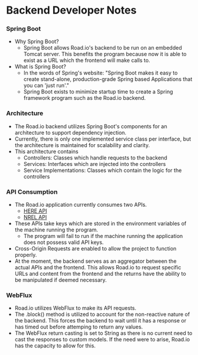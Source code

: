 # Backend Developer Notes

### Spring Boot
- Why Spring Boot?
    - Spring Boot allows Road.io's backend to be run on an embedded Tomcat server. This benefits the program because now it is able to exist as a URL which the frontend will make calls to.
- What is Spring Boot?
    - In the words of Spring's website: "Spring Boot makes it easy to create stand-alone, production-grade Spring based Applications that you can 'just run'."
    - Spring Boot exists to minimize startup time to create a Spring framework program such as the Road.io backend.

### Architecture
- The Road.io backend utilizes Spring Boot's components for an architecture to support dependency injection.
- Currently, there is only one implemented service class per interface, but the architecture is maintained for scalability and clarity.
- This architecture contains
    - Controllers: Classes which handle requests to the backend
    - Services: Interfaces which are injected into the controllers
    - Service Implementations: Classes which contain the logic for the controllers
    
### API Consumption
- The Road.io application currently consumes two APIs.
    - [HERE API](https://developer.here.com/documentation/geocoding-search-api/api-reference-swagger.html)
    - [NREL API](https://developer.nrel.gov/)
- These APIs take keys which are stored in the environment variables of the machine running the program.
    - The program will fail to run if the machine running the application does not possess valid API keys.
- Cross-Origin Requests are enabled to allow the project to function properly.
- At the moment, the backend serves as an aggregator between the actual APIs and the frontend. This allows Road.io to request specific URLs and content from the frontend and the returns have the ability to be manipulated if deemed necessary.

### WebFlux
- Road.io utilizes WebFlux to make its API requests.
- The .block() method is utilized to account for the non-reactive nature of the backend. This forces the backend to wait until it has a response or has timed out before attemping to return any values.
- The WebFlux return casting is set to String as there is no current need to cast the responses to custom models. If the need were to arise, Road.io has the capacity to allow for this.